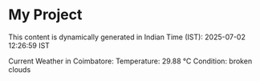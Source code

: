 # My Project

This content is dynamically generated in Indian Time (IST): 2025-07-02 12:26:59 IST


Current Weather in Coimbatore:
Temperature: 29.88 °C
Condition: broken clouds
